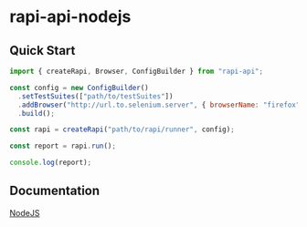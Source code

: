 # rapi-api-nodejs
## Quick Start
```javascript
import { createRapi, Browser, ConfigBuilder } from "rapi-api";

const config = new ConfigBuilder()
  .setTestSuites(["path/to/testSuites"])
  .addBrowser("http://url.to.selenium.server", { browserName: "firefox" })
  .build();

const rapi = createRapi("path/to/rapi/runner", config);

const report = rapi.run();

console.log(report);

```
## Documentation
[NodeJS]()